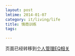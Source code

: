 ```yaml
---
layout: post
lmtime: 2014-01-07
category: it/living/life
title: 情商训练
tags:

---
```



页面已经转移到[个人管理EQ相关](/it/living/selfManagement/2014/01/07/EQ/)

